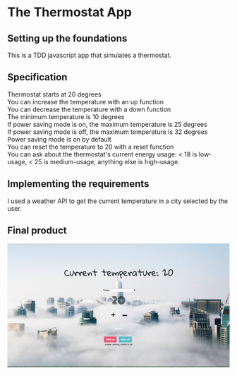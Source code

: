 # The Thermostat App

## Setting up the foundations
This is a TDD javascript app that simulates a thermostat.

## Specification

Thermostat starts at 20 degrees<br>
You can increase the temperature with an up function<br>
You can decrease the temperature with a down function<br>
The minimum temperature is 10 degrees<br>
If power saving mode is on, the maximum temperature is 25 degrees<br>
If power saving mode is off, the maximum temperature is 32 degrees<br>
Power saving mode is on by default<br>
You can reset the temperature to 20 with a reset function<br>
You can ask about the thermostat's current energy usage: < 18 is low-usage, < 25 is medium-usage, anything else is high-usage.<br>

## Implementing the requirements
I used a weather API to get the current temperature in a city selected by the user.

## Final product
![alt text](IMG/styled.png "thermostat app")
